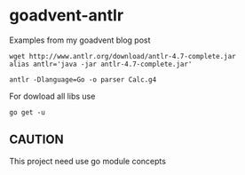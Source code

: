 # goadvent-antlr

Examples from my goadvent blog post

```shell
wget http://www.antlr.org/download/antlr-4.7-complete.jar
alias antlr='java -jar antlr-4.7-complete.jar'

antlr -Dlanguage=Go -o parser Calc.g4
```

For dowload all libs use
```shell
go get -u
```

## CAUTION

This project need use go module concepts 
